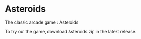 # Asteroids
The classic arcade game : Asteroids

To try out the game, download Asteroids.zip in the latest release.
